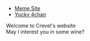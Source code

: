 
<body>
<nav>
      <ul>
        <li><a href="http://hugelol.com/">Meme Site</a></li>
            <li><a href="4chan.org">Yucky 4chan</a></li>
      </ul>
     </nav>
<p>Welcome to Crevel's website<br>May I interest you in some wine?</p>
</body>
</html>
